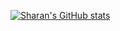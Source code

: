 [![Sharan's GitHub stats](https://github-readme-stats.vercel.app/api?username=sharan286)](https://github.com/sharan286/github-readme-stats)
